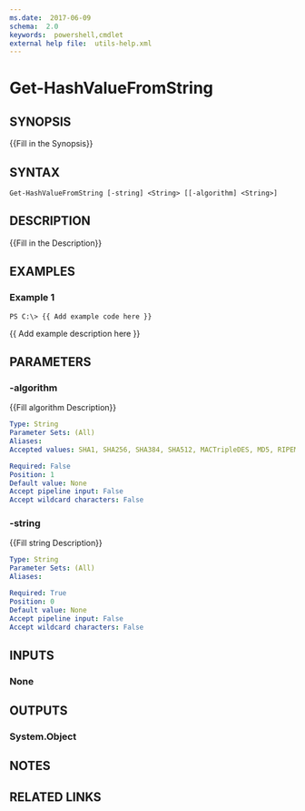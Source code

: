 ```yaml
---
ms.date:  2017-06-09
schema:  2.0
keywords:  powershell,cmdlet
external help file:  utils-help.xml
---
```


# Get-HashValueFromString

## SYNOPSIS
{{Fill in the Synopsis}}

## SYNTAX

```
Get-HashValueFromString [-string] <String> [[-algorithm] <String>]
```

## DESCRIPTION
{{Fill in the Description}}

## EXAMPLES

### Example 1
```
PS C:\> {{ Add example code here }}
```

{{ Add example description here }}

## PARAMETERS

### -algorithm
{{Fill algorithm Description}}

```yaml
Type: String
Parameter Sets: (All)
Aliases: 
Accepted values: SHA1, SHA256, SHA384, SHA512, MACTripleDES, MD5, RIPEMD160

Required: False
Position: 1
Default value: None
Accept pipeline input: False
Accept wildcard characters: False
```

### -string
{{Fill string Description}}

```yaml
Type: String
Parameter Sets: (All)
Aliases: 

Required: True
Position: 0
Default value: None
Accept pipeline input: False
Accept wildcard characters: False
```

## INPUTS

### None


## OUTPUTS

### System.Object

## NOTES

## RELATED LINKS

